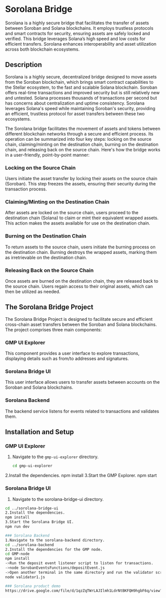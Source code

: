 # Sorolana Bridge

Sorolana is a highly secure bridge that facilitates the transfer of assets between Soroban and Solana blockchains. It employs trustless protocols and smart contracts for security, ensuring assets are safely locked and verified. This bridge leverages Solana’s high speed and low costs for efficient transfers. Sorolana enhances interoperability and asset utilization across both blockchain ecosystems.

## Description

Sorolana is a highly secure, decentralized bridge designed to move assets from the Soroban blockchain, which brings smart contract capabilities to the Stellar ecosystem, to the fast and scalable Solana blockchain. Soroban offers real-time transactions and improved security but is still relatively new and untested. Solana processes thousands of transactions per second but has concerns about centralization and uptime consistency. Sorolana leverages Solana's speed while maintaining Soroban's security, providing an efficient, trustless protocol for asset transfers between these two ecosystems.

The Sorolana bridge facilitates the movement of assets and tokens between different blockchain networks through a secure and efficient process. Its operation can be summarized into four key steps: locking on the source chain, claiming/minting on the destination chain, burning on the destination chain, and releasing back on the source chain. Here's how the bridge works in a user-friendly, point-by-point manner:

### Locking on the Source Chain
Users initiate the asset transfer by locking their assets on the source chain (Soroban). This step freezes the assets, ensuring their security during the transaction process.

### Claiming/Minting on the Destination Chain
After assets are locked on the source chain, users proceed to the destination chain (Solana) to claim or mint their equivalent wrapped assets. This action makes the assets available for use on the destination chain.

### Burning on the Destination Chain
To return assets to the source chain, users initiate the burning process on the destination chain. Burning destroys the wrapped assets, marking them as irretrievable on the destination chain.

### Releasing Back on the Source Chain
Once assets are burned on the destination chain, they are released back to the source chain. Users regain access to their original assets, which can then be utilized as needed.

## The Sorolana Bridge Project

The Sorolana Bridge Project is designed to facilitate secure and efficient cross-chain asset transfers between the Soroban and Solana blockchains. The project comprises three main components:

### GMP UI Explorer
This component provides a user interface to explore transactions, displaying details such as from/to addresses and signatures.

### Sorolana Bridge UI
This user interface allows users to transfer assets between accounts on the Soroban and Solana blockchains.

### Sorolana Backend
The backend service listens for events related to transactions and validates them.

## Installation and Setup

### GMP UI Explorer

1. Navigate to the `gmp-ui-explorer` directory.
   ```bash
   cd gmp-ui-explorer
2.Install the dependencies.
npm install
3.Start the GMP Explorer.
npm start

### Sorolana Bridge UI
1.  Navigate to the sorolana-bridge-ui directory.
   ```bash
cd ../sorolana-bridge-ui
2.Install the dependencies.
npm install
3.Start the Sorolana Bridge UI.
npm run dev

### Sorolana Backend
1.Navigate to the sorolana-backend directory.
cd ../sorolana-backend
2.Install the dependencies for the GMP node.
cd GMP-node
npm install
->Run the deposit event listener script to listen for transactions.
->node SorobanEventsFunctions/depositEvent.js
->Open another terminal in the same directory and run the validator script.
node validator1.js

### Sorolana product demo
   https://drive.google.com/file/d/1qzZqTWrLAJIlmh1LdrNtBKFQH9hgbF6q/view?usp=sharing
